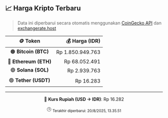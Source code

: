 

<!-- HARGA_KRIPTO -->
## 📈 Harga Kripto Terbaru

> Data ini diperbarui secara otomatis menggunakan [CoinGecko API](https://www.coingecko.com/) dan [exchangerate.host](https://exchangerate.host/)

<div align="center">

| 🪙 Token | 💰 Harga (IDR) |
|:------:|---------------:|
| 🟠 **Bitcoin (BTC)**   | Rp 1.850.949.763 |
| 🔵 **Ethereum (ETH)**  | Rp 68.052.491 |
| 🟣 **Solana (SOL)**    | Rp 2.939.763 |
| 🟢 **Tether (USDT)**   | Rp 16.283 |

---

💱 **Kurs Rupiah (USD → IDR)**: Rp 16.282

🕒 <sub>Terakhir diperbarui: 20/8/2025, 13.35.51</sub>

</div>
<!-- /HARGA_KRIPTO -->